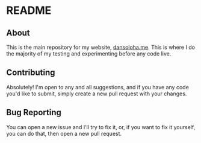 # README

## About

This is the main repository for my website, [dansoloha.me](https://dansoloha.me). This is where I do the majority of my testing and experimenting before any code live.

## Contributing

Absolutely! I'm open to any and all suggestions, and if you have any code you'd like to submit, simply create a new pull request with your changes.

## Bug Reporting

You can open a new issue and I'll try to fix it, or, if you want to fix it yourself, you can do that, then open a new pull request.
